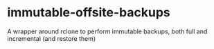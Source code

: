 # immutable-offsite-backups
A wrapper around rclone to perform immutable backups, both full and incremental (and restore them)
